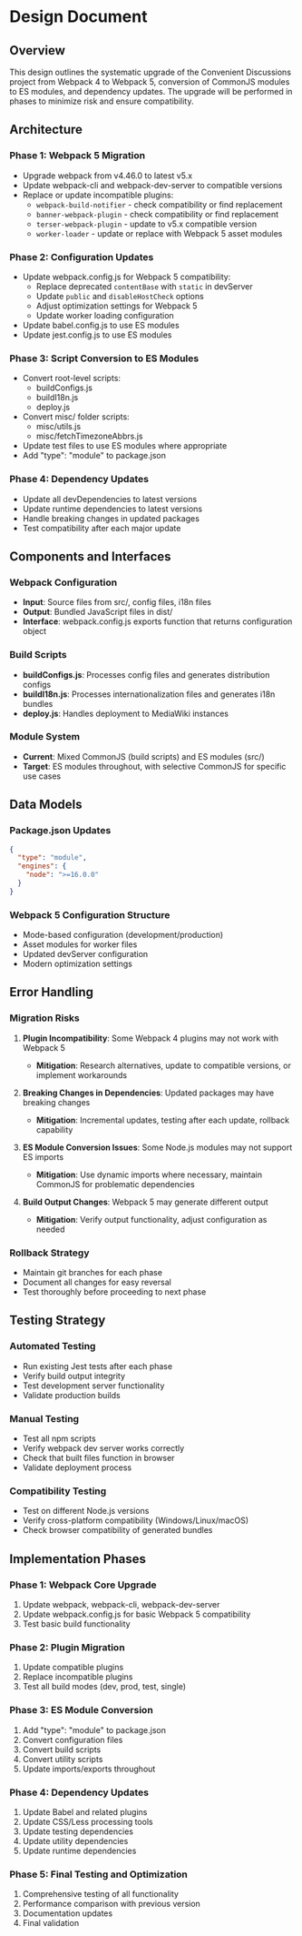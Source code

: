 # Design Document

## Overview

This design outlines the systematic upgrade of the Convenient Discussions project from Webpack 4 to Webpack 5, conversion of CommonJS modules to ES modules, and dependency updates. The upgrade will be performed in phases to minimize risk and ensure compatibility.

## Architecture

### Phase 1: Webpack 5 Migration

- Upgrade webpack from v4.46.0 to latest v5.x
- Update webpack-cli and webpack-dev-server to compatible versions
- Replace or update incompatible plugins:
  - `webpack-build-notifier` - check compatibility or find replacement
  - `banner-webpack-plugin` - check compatibility or find replacement
  - `terser-webpack-plugin` - update to v5.x compatible version
  - `worker-loader` - update or replace with Webpack 5 asset modules

### Phase 2: Configuration Updates

- Update webpack.config.js for Webpack 5 compatibility:
  - Replace deprecated `contentBase` with `static` in devServer
  - Update `public` and `disableHostCheck` options
  - Adjust optimization settings for Webpack 5
  - Update worker loading configuration
- Update babel.config.js to use ES modules
- Update jest.config.js to use ES modules

### Phase 3: Script Conversion to ES Modules

- Convert root-level scripts:
  - buildConfigs.js
  - buildI18n.js
  - deploy.js
- Convert misc/ folder scripts:
  - misc/utils.js
  - misc/fetchTimezoneAbbrs.js
- Update test files to use ES modules where appropriate
- Add "type": "module" to package.json

### Phase 4: Dependency Updates

- Update all devDependencies to latest versions
- Update runtime dependencies to latest versions
- Handle breaking changes in updated packages
- Test compatibility after each major update

## Components and Interfaces

### Webpack Configuration

- **Input**: Source files from src/, config files, i18n files
- **Output**: Bundled JavaScript files in dist/
- **Interface**: webpack.config.js exports function that returns configuration object

### Build Scripts

- **buildConfigs.js**: Processes config files and generates distribution configs
- **buildI18n.js**: Processes internationalization files and generates i18n bundles
- **deploy.js**: Handles deployment to MediaWiki instances

### Module System

- **Current**: Mixed CommonJS (build scripts) and ES modules (src/)
- **Target**: ES modules throughout, with selective CommonJS for specific use cases

## Data Models

### Package.json Updates

```json
{
  "type": "module",
  "engines": {
    "node": ">=16.0.0"
  }
}
```

### Webpack 5 Configuration Structure

- Mode-based configuration (development/production)
- Asset modules for worker files
- Updated devServer configuration
- Modern optimization settings

## Error Handling

### Migration Risks

1. **Plugin Incompatibility**: Some Webpack 4 plugins may not work with Webpack 5
   - **Mitigation**: Research alternatives, update to compatible versions, or implement workarounds

2. **Breaking Changes in Dependencies**: Updated packages may have breaking changes
   - **Mitigation**: Incremental updates, testing after each update, rollback capability

3. **ES Module Conversion Issues**: Some Node.js modules may not support ES imports
   - **Mitigation**: Use dynamic imports where necessary, maintain CommonJS for problematic dependencies

4. **Build Output Changes**: Webpack 5 may generate different output
   - **Mitigation**: Verify output functionality, adjust configuration as needed

### Rollback Strategy

- Maintain git branches for each phase
- Document all changes for easy reversal
- Test thoroughly before proceeding to next phase

## Testing Strategy

### Automated Testing

- Run existing Jest tests after each phase
- Verify build output integrity
- Test development server functionality
- Validate production builds

### Manual Testing

- Test all npm scripts
- Verify webpack dev server works correctly
- Check that built files function in browser
- Validate deployment process

### Compatibility Testing

- Test on different Node.js versions
- Verify cross-platform compatibility (Windows/Linux/macOS)
- Check browser compatibility of generated bundles

## Implementation Phases

### Phase 1: Webpack Core Upgrade

1. Update webpack, webpack-cli, webpack-dev-server
2. Update webpack.config.js for basic Webpack 5 compatibility
3. Test basic build functionality

### Phase 2: Plugin Migration

1. Update compatible plugins
2. Replace incompatible plugins
3. Test all build modes (dev, prod, test, single)

### Phase 3: ES Module Conversion

1. Add "type": "module" to package.json
2. Convert configuration files
3. Convert build scripts
4. Convert utility scripts
5. Update imports/exports throughout

### Phase 4: Dependency Updates

1. Update Babel and related plugins
2. Update CSS/Less processing tools
3. Update testing dependencies
4. Update utility dependencies
5. Update runtime dependencies

### Phase 5: Final Testing and Optimization

1. Comprehensive testing of all functionality
2. Performance comparison with previous version
3. Documentation updates
4. Final validation
